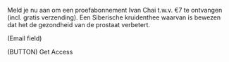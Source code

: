 Meld je nu aan om een proefabonnement Ivan Chai t.w.v. €7 te ontvangen (incl. gratis verzending). Een Siberische kruidenthee waarvan is bewezen dat het de gezondheid van de prostaat verbetert.


(Email field)

(BUTTON) Get Access
